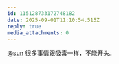 ```yaml
---
id: 115128733172748182
date: 2025-09-01T11:10:54.515Z
reply: true
media_attachments: 0
---
```


[@sun](https://jiong.us/@sun) 很多事情跟吸毒一样，不能开头。

